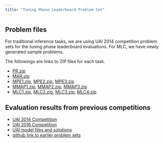 ```yaml
---
title: "Tuning Phase Leaderboard Problem Set"
---
```


## Problem files
For traditional inference tasks, we are using UAI 2014 competition problem sets for the tuning phase leaderboard evaluations.  For MLC, we have newly generated sample problems.

The followings are links to ZIP files for each task.
  * [PR.zip](https://uaicompetition.github.io/uci-2022/leaderboard/PR.zip)
  * [MAR.zip](https://uaicompetition.github.io/uci-2022/leaderboard/MAR.zip) 
  * [MPE1.zip](https://uaicompetition.github.io/uci-2022/leaderboard/MPE1.zip), [MPE2.zip](https://uaicompetition.github.io/uci-2022/leaderboard/MPE2.zip), [MPE3.zip](https://uaicompetition.github.io/uci-2022/leaderboard/MPE3.zip)
  * [MMAP1.zip](https://uaicompetition.github.io/uci-2022/leaderboard/MMAP1.zip), [MMAP2.zip](https://uaicompetition.github.io/uci-2022/leaderboard/MMAP2.zip), [MMAP3.zip](https://uaicompetition.github.io/uci-2022/leaderboard/MMAP3.zip) 
  * [MLC1.zip](https://uaicompetition.github.io/uci-2022/leaderboard/MLC1.zip), [MLC2.zip](https://uaicompetition.github.io/uci-2022/leaderboard/MLC2.zip), [MLC3.zip](https://uaicompetition.github.io/uci-2022/leaderboard/MLC3.zip), [MLC4.zip](https://uaicompetition.github.io/uci-2022/leaderboard/MLC4.zip)

## Evaluation results from previous competitions
* [UAI 2014 Competition](https://personal.utdallas.edu/~vibhav.gogate/uai14-competition/leaders.html)
* [UAI 2016 Competition](https://personal.utdallas.edu/~vibhav.gogate/uai16-evaluation/tuning.html)
* [UAI model files and solutions](http://sli.ics.uci.edu/~ihler/uai-data/)
* [github link to earlier problem sets](https://github.com/dechterlab/uai-competitions)

